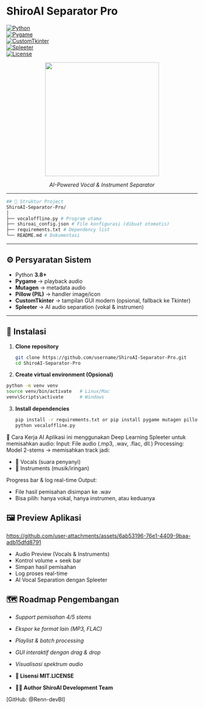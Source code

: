 # ShiroAI Separator Pro

[![Python](https://img.shields.io/badge/Python-3.8+-blue.svg)](https://www.python.org/)  
[![Pygame](https://img.shields.io/badge/Pygame-2.0+-green.svg)](https://www.pygame.org/)  
[![CustomTkinter](https://img.shields.io/badge/CustomTkinter-5.2+-purple.svg)](https://github.com/TomSchimansky/CustomTkinter)  
[![Spleeter](https://img.shields.io/badge/Spleeter-2stems-orange.svg)](https://github.com/deezer/spleeter)  
[![License](https://img.shields.io/badge/License-MIT-yellow.svg)](LICENSE)  

<div align="center">
  <img src="https://top-gray-zo9uqyc2cs.edgeone.app/bg_f8f8f8-flat_750x_075_f-pad_750x1000_f8f8f8-removebg-preview.png" width="300"/>
  <p><em>AI-Powered Vocal & Instrument Separator</em></p>
</div>

---

```bash
## 📂 Struktur Project
ShiroAI-Separator-Pro/
│
├── vocaloffline.py # Program utama
├── shiroai_config.json # File konfigurasi (dibuat otomatis)
├── requirements.txt # Dependency list
└── README.md # Dokumentasi
```


---

## ⚙️ Persyaratan Sistem

- Python **3.8+**  
- **Pygame** → playback audio  
- **Mutagen** → metadata audio  
- **Pillow (PIL)** → handler image/icon  
- **CustomTkinter** → tampilan GUI modern (opsional, fallback ke Tkinter)  
- **Spleeter** → AI audio separation (vokal & instrumen)  

---

## 🚀 Instalasi

1. **Clone repository**
   ```bash
   git clone https://github.com/username/ShiroAI-Separator-Pro.git
   cd ShiroAI-Separator-Pro
   ```

2. **Create virtual environment (Opsional)**
 ```bash
python -m venv venv
source venv/bin/activate   # Linux/Mac
venv\Scripts\activate      # Windows
```

3. **Install dependencies**
   ```bash
   pip install -r requirements.txt or pip install pygame mutagen pillow customtkinter spleeter
   python vocaloffline.py
   ```
   
🧠 Cara Kerja AI
Aplikasi ini menggunakan Deep Learning Spleeter untuk memisahkan audio:
Input: File audio (.mp3, .wav, .flac, dll.)
Processing: Model 2-stems → memisahkan track jadi:
- 🎤 Vocals (suara penyanyi)
- 🎸 Instruments (musik/iringan)

Progress bar & log real-time Output:
- File hasil pemisahan disimpan ke .wav
- Bisa pilih: hanya vokal, hanya instrumen, atau keduanya

## 🖼️ Preview Aplikasi
https://github.com/user-attachments/assets/6ab53196-76e1-4409-9baa-adb15dfd8791

- Audio Preview (Vocals & Instruments)
- Kontrol volume + seek bar
- Simpan hasil pemisahan
- Log proses real-time
- AI Vocal Separation dengan Spleeter

## 🗺️ Roadmap Pengembangan
 - _Support pemisahan 4/5 stems_
 - _Ekspor ke format lain (MP3, FLAC)_
 - _Playlist & batch processing_
 - _GUI interaktif dengan drag & drop_
 - _Visualisasi spektrum audio_
 
- **📜 Lisensi MIT.LICENSE**
- **👨‍💻 Author ShiroAI Development Team**

[GitHub: @Renn-devBI]
